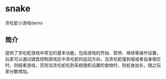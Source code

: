 # snake
贪吃蛇小游戏demo

## 简介
提供了贪吃蛇游戏中常见的基本功能，包括游戏的开始、暂停、继续等操作设置，玩家可以通过键盘控制游戏区中贪吃蛇的运动方向，当贪吃蛇撞到墙或者自身相交时，则结束游戏，否则当贪吃蛇吃到系统随机设置的食物时，则蛇身加长，随之玩家分数增加。
